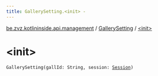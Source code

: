 ```yaml
---
title: GallerySetting.<init> - 
---
```


[be.zvz.kotlininside.api.management](../index.html) / [GallerySetting](index.html) / [&lt;init&gt;](./-init-.html)

# &lt;init&gt;

`GallerySetting(gallId: String, session: `[`Session`](../../be.zvz.kotlininside.session/-session/index.html)`)`